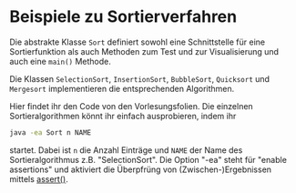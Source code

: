 Beispiele zu Sortierverfahren
===

Die abstrakte Klasse `Sort` definiert sowohl eine Schnittstelle für
eine Sortierfunktion als auch Methoden zum Test und zur Visualisierung
und auch eine `main()` Methode.

Die Klassen `SelectionSort`, `InsertionSort`, `BubbleSort`,
`Quicksort` und `Mergesort` implementieren die entsprechenden
Algorithmen.

Hier findet ihr den Code von den Vorlesungsfolien. Die einzelnen
Sortieralgorithmen könnt ihr einfach ausprobieren, indem ihr

```bash
java -ea Sort n NAME
```

startet. Dabei ist `n` die Anzahl Einträge und `NAME` der Name des
Sortieralgorithmus z.B. "SelectionSort". Die Option "-ea" steht für
"enable assertions" und aktiviert die Überpfrüng von
(Zwischen-)Ergebnissen mittels [assert()].


[assert()]: http://docs.oracle.com/javase/6/docs/technotes/guides/language/assert.html

